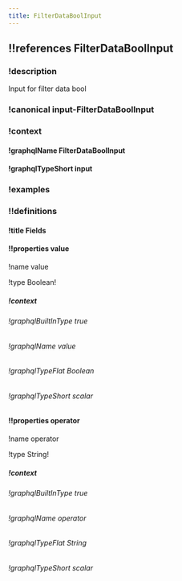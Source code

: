 ```yaml
---
title: FilterDataBoolInput
---
```

## !!references FilterDataBoolInput

### !description

Input for filter data bool

### !canonical input-FilterDataBoolInput

### !context

#### !graphqlName FilterDataBoolInput

#### !graphqlTypeShort input

### !examples

### !!definitions

#### !title Fields

#### !!properties value

!name value

!type Boolean!



##### !context

###### !graphqlBuiltInType true

###### !graphqlName value

###### !graphqlTypeFlat Boolean

###### !graphqlTypeShort scalar

#### !!properties operator

!name operator

!type String!



##### !context

###### !graphqlBuiltInType true

###### !graphqlName operator

###### !graphqlTypeFlat String

###### !graphqlTypeShort scalar

